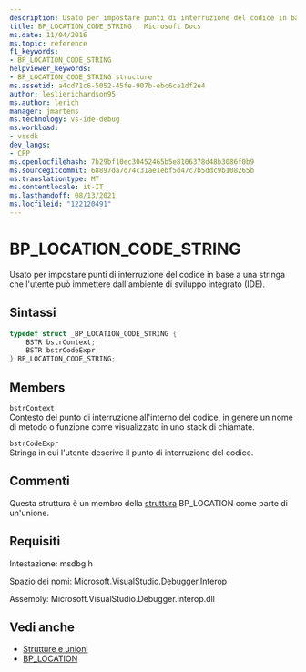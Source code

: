 ```yaml
---
description: Usato per impostare punti di interruzione del codice in base a una stringa che l'utente può immettere dall'ambiente di sviluppo integrato (IDE).
title: BP_LOCATION_CODE_STRING | Microsoft Docs
ms.date: 11/04/2016
ms.topic: reference
f1_keywords:
- BP_LOCATION_CODE_STRING
helpviewer_keywords:
- BP_LOCATION_CODE_STRING structure
ms.assetid: a4cd71c6-5052-45fe-907b-ebc6ca1df2e4
author: leslierichardson95
ms.author: lerich
manager: jmartens
ms.technology: vs-ide-debug
ms.workload:
- vssdk
dev_langs:
- CPP
ms.openlocfilehash: 7b29bf10ec30452465b5e8106378d48b3086f0b9
ms.sourcegitcommit: 68897da7d74c31ae1ebf5d47c7b5ddc9b108265b
ms.translationtype: MT
ms.contentlocale: it-IT
ms.lasthandoff: 08/13/2021
ms.locfileid: "122120491"
---
```

# <a name="bp_location_code_string"></a>BP_LOCATION_CODE_STRING
Usato per impostare punti di interruzione del codice in base a una stringa che l'utente può immettere dall'ambiente di sviluppo integrato (IDE).

## <a name="syntax"></a>Sintassi

```cpp
typedef struct _BP_LOCATION_CODE_STRING {
    BSTR bstrContext;
    BSTR bstrCodeExpr;
} BP_LOCATION_CODE_STRING;
```

## <a name="members"></a>Members
`bstrContext`\
Contesto del punto di interruzione all'interno del codice, in genere un nome di metodo o funzione come visualizzato in uno stack di chiamate.

`bstrCodeExpr`\
Stringa in cui l'utente descrive il punto di interruzione del codice.

## <a name="remarks"></a>Commenti
Questa struttura è un membro della [struttura](../../../extensibility/debugger/reference/bp-location.md) BP_LOCATION come parte di un'unione.

## <a name="requirements"></a>Requisiti
Intestazione: msdbg.h

Spazio dei nomi: Microsoft.VisualStudio.Debugger.Interop

Assembly: Microsoft.VisualStudio.Debugger.Interop.dll

## <a name="see-also"></a>Vedi anche
- [Strutture e unioni](../../../extensibility/debugger/reference/structures-and-unions.md)
- [BP_LOCATION](../../../extensibility/debugger/reference/bp-location.md)
